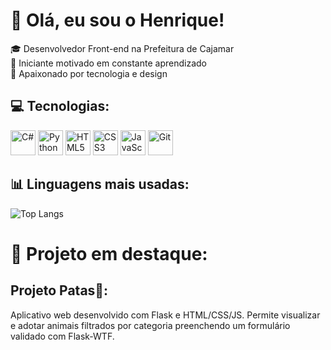 # 👋 Olá, eu sou o Henrique!

🎓 Desenvolvedor Front-end na Prefeitura de Cajamar  
🚀 Iniciante motivado em constante aprendizado  
🧠 Apaixonado por tecnologia e design

## 💻 Tecnologias:

<p align="left">
  <img src="https://cdn.jsdelivr.net/gh/devicons/devicon/icons/csharp/csharp-original.svg" height="40" alt="C#" />
  <img src="https://cdn.jsdelivr.net/gh/devicons/devicon/icons/python/python-original.svg" height="40" alt="Python"/>
  <img src="https://cdn.jsdelivr.net/gh/devicons/devicon/icons/html5/html5-original.svg" height="40" alt="HTML5"/>
  <img src="https://cdn.jsdelivr.net/gh/devicons/devicon/icons/css3/css3-original.svg" height="40" alt="CSS3"/>
  <img src="https://cdn.jsdelivr.net/gh/devicons/devicon/icons/javascript/javascript-original.svg" height="40" alt="JavaScript"/>
  <img src="https://cdn.jsdelivr.net/gh/devicons/devicon/icons/git/git-original.svg" height="40" alt="Git"/>
</p>

## 📊 Linguagens mais usadas:

![Top Langs](https://github-readme-stats.vercel.app/api/top-langs/?username=isrique9&layout=compact&langs_count=6&theme=tokyonight)

# 🚀 Projeto em destaque:

## Projeto Patas🐾:
Aplicativo web desenvolvido com Flask e HTML/CSS/JS. Permite visualizar e adotar animais filtrados por categoria preenchendo um formulário validado com Flask-WTF.
